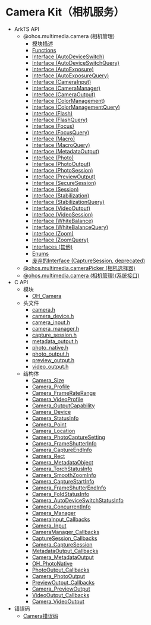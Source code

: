 # Camera Kit（相机服务）

- ArkTS API<!--camera-arkts-->
  - @ohos.multimedia.camera (相机管理)<!--js-apis-camera-->
    - [模块描述](arkts-apis-camera.md)
    - [Functions](arkts-apis-camera-f.md)
    - [Interface (AutoDeviceSwitch)](arkts-apis-camera-AutoDeviceSwitch.md)
    - [Interface (AutoDeviceSwitchQuery)](arkts-apis-camera-AutoDeviceSwitchQuery.md)
    - [Interface (AutoExposure)](arkts-apis-camera-AutoExposure.md)
    - [Interface (AutoExposureQuery)](arkts-apis-camera-AutoExposureQuery.md)
    - [Interface (CameraInput)](arkts-apis-camera-CameraInput.md)
    - [Interface (CameraManager)](arkts-apis-camera-CameraManager.md)
    - [Interface (CameraOutput)](arkts-apis-camera-CameraOutput.md)
    - [Interface (ColorManagement)](arkts-apis-camera-ColorManagement.md)
    - [Interface (ColorManagementQuery)](arkts-apis-camera-ColorManagementQuery.md)
    - [Interface (Flash)](arkts-apis-camera-Flash.md)
    - [Interface (FlashQuery)](arkts-apis-camera-FlashQuery.md)
    - [Interface (Focus)](arkts-apis-camera-Focus.md)
    - [Interface (FocusQuery)](arkts-apis-camera-FocusQuery.md)
    - [Interface (Macro)](arkts-apis-camera-Macro.md)
    - [Interface (MacroQuery)](arkts-apis-camera-MacroQuery.md)
    - [Interface (MetadataOutput)](arkts-apis-camera-MetadataOutput.md)
    - [Interface (Photo)](arkts-apis-camera-Photo.md)
    - [Interface (PhotoOutput)](arkts-apis-camera-PhotoOutput.md)
    - [Interface (PhotoSession)](arkts-apis-camera-PhotoSession.md)
    - [Interface (PreviewOutput)](arkts-apis-camera-PreviewOutput.md)
    - [Interface (SecureSession)](arkts-apis-camera-SecureSession.md)
    - [Interface (Session)](arkts-apis-camera-Session.md)
    - [Interface (Stabilization)](arkts-apis-camera-Stabilization.md)
    - [Interface (StabilizationQuery)](arkts-apis-camera-StabilizationQuery.md)
    - [Interface (VideoOutput)](arkts-apis-camera-VideoOutput.md)
    - [Interface (VideoSession)](arkts-apis-camera-VideoSession.md)
    - [Interface (WhiteBalance)](arkts-apis-camera-WhiteBalance.md)
    - [Interface (WhiteBalanceQuery)](arkts-apis-camera-WhiteBalanceQuery.md)
    - [Interface (Zoom)](arkts-apis-camera-Zoom.md)
    - [Interface (ZoomQuery)](arkts-apis-camera-ZoomQuery.md)
    - [Interfaces (其他)](arkts-apis-camera-i.md)
    - [Enums](arkts-apis-camera-e.md)
    - [废弃的Interface (CaptureSession, deprecated)](arkts-apis-camera-CaptureSession.md)
  - [@ohos.multimedia.cameraPicker (相机选择器)](js-apis-cameraPicker.md)
  <!--Del-->
  - [@ohos.multimedia.camera (相机管理)(系统接口)](js-apis-camera-sys.md)
  <!--DelEnd-->
- C API<!--camera-c-->
  - 模块<!--camera-module-->
    - [OH_Camera](capi-oh-camera.md)
  - 头文件<!--camera-headerfile-->
    - [camera.h](capi-camera-h.md)
    - [camera_device.h](capi-camera-device-h.md)
    - [camera_input.h](capi-camera-input-h.md)
    - [camera_manager.h](capi-camera-manager-h.md)
    - [capture_session.h](capi-capture-session-h.md)
    - [metadata_output.h](capi-metadata-output-h.md)
    - [photo_native.h](capi-photo-native-h.md)
    - [photo_output.h](capi-photo-output-h.md)
    - [preview_output.h](capi-preview-output-h.md)
    - [video_output.h](capi-video-output-h.md)
  - 结构体<!--camera-struct-->
    - [Camera_Size](capi-oh-camera-camera-size.md)
    - [Camera_Profile](capi-oh-camera-camera-profile.md)
    - [Camera_FrameRateRange](capi-oh-camera-camera-frameraterange.md)
    - [Camera_VideoProfile](capi-oh-camera-camera-videoprofile.md)
    - [Camera_OutputCapability](capi-oh-camera-camera-outputcapability.md)
    - [Camera_Device](capi-oh-camera-camera-device.md)
    - [Camera_StatusInfo](capi-oh-camera-camera-statusinfo.md)
    - [Camera_Point](capi-oh-camera-camera-point.md)
    - [Camera_Location](capi-oh-camera-camera-location.md)
    - [Camera_PhotoCaptureSetting](capi-oh-camera-camera-photocapturesetting.md)
    - [Camera_FrameShutterInfo](capi-oh-camera-camera-frameshutterinfo.md)
    - [Camera_CaptureEndInfo](capi-oh-camera-camera-captureendinfo.md)
    - [Camera_Rect](capi-oh-camera-camera-rect.md)
    - [Camera_MetadataObject](capi-oh-camera-camera-metadataobject.md)
    - [Camera_TorchStatusInfo](capi-oh-camera-camera-torchstatusinfo.md)
    - [Camera_SmoothZoomInfo](capi-oh-camera-camera-smoothzoominfo.md)
    - [Camera_CaptureStartInfo](capi-oh-camera-camera-capturestartinfo.md)
    - [Camera_FrameShutterEndInfo](capi-oh-camera-camera-frameshutterendinfo.md)
    - [Camera_FoldStatusInfo](capi-oh-camera-camera-foldstatusinfo.md)
    - [Camera_AutoDeviceSwitchStatusInfo](capi-oh-camera-camera-autodeviceswitchstatusinfo.md)
    - [Camera_ConcurrentInfo](capi-oh-camera-camera-concurrentinfo.md)
    - [Camera_Manager](capi-oh-camera-camera-manager.md)
    - [CameraInput_Callbacks](capi-oh-camera-camerainput-callbacks.md)
    - [Camera_Input](capi-oh-camera-camera-input.md)
    - [CameraManager_Callbacks](capi-oh-camera-cameramanager-callbacks.md)
    - [CaptureSession_Callbacks](capi-oh-camera-capturesession-callbacks.md)
    - [Camera_CaptureSession](capi-oh-camera-camera-capturesession.md)
    - [MetadataOutput_Callbacks](capi-oh-camera-metadataoutput-callbacks.md)
    - [Camera_MetadataOutput](capi-oh-camera-camera-metadataoutput.md)
    - [OH_PhotoNative](capi-oh-camera-oh-photonative.md)
    - [PhotoOutput_Callbacks](capi-oh-camera-photooutput-callbacks.md)
    - [Camera_PhotoOutput](capi-oh-camera-camera-photooutput.md)
    - [PreviewOutput_Callbacks](capi-oh-camera-previewoutput-callbacks.md)
    - [Camera_PreviewOutput](capi-oh-camera-camera-previewoutput.md)
    - [VideoOutput_Callbacks](capi-oh-camera-videooutput-callbacks.md)
    - [Camera_VideoOutput](capi-oh-camera-camera-videooutput.md)
- 错误码<!--camera-arkts-errcode-->
  - [Camera错误码](errorcode-camera.md)
